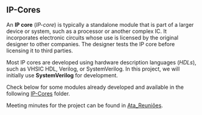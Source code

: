 ## IP-Cores

An **IP core** (_IP-core_) is typically a standalone module that is part of a larger device or system, such as a processor or another complex IC. It incorporates electronic circuits whose use is licensed by the original designer to other companies. The designer tests the IP core before licensing it to third parties.

Most IP cores are developed using hardware description languages (_HDLs_), such as VHSIC HDL, Verilog, or SystemVerilog. In this project, we will initially use **SystemVerilog** for development.

Check below for some modules already developed and available in the following [IP-Cores](https://github.com/UVMUFSC/IP-Cores/tree/main/ip-cores) folder.

Meeting minutes for the project can be found in [Ata_Reuniôes](https://github.com/UVM-UFSC/Ata_Reunioes).